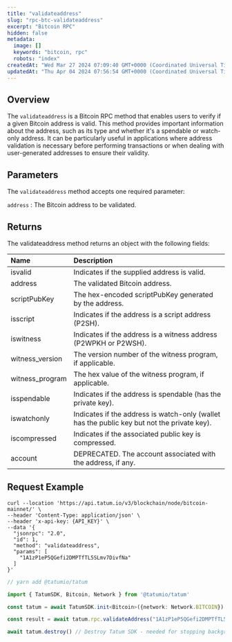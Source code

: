 ```yaml
---
title: "validateaddress"
slug: "rpc-btc-validateaddress"
excerpt: "Bitcoin RPC"
hidden: false
metadata: 
  image: []
  keywords: "bitcoin, rpc"
  robots: "index"
createdAt: "Wed Mar 27 2024 07:09:40 GMT+0000 (Coordinated Universal Time)"
updatedAt: "Thu Apr 04 2024 07:56:54 GMT+0000 (Coordinated Universal Time)"
---
```

## Overview

The `validateaddress` is a Bitcoin RPC method that enables users to verify if a given Bitcoin address is valid. This method provides important information about the address, such as its type and whether it's a spendable or watch-only address. It can be particularly useful in applications where address validation is necessary before performing transactions or when dealing with user-generated addresses to ensure their validity.

## Parameters

The `validateaddress` method accepts one required parameter:

`address` : The Bitcoin address to be validated.

## Returns

The validateaddress method returns an object with the following fields:

| Name            | Description                                                                                 |
| :-------------- | :------------------------------------------------------------------------------------------ |
| isvalid         | Indicates if the supplied address is valid.                                                 |
| address         | The validated Bitcoin address.                                                              |
| scriptPubKey    | The hex-encoded scriptPubKey generated by the address.                                      |
| isscript        | Indicates if the address is a script address (P2SH).                                        |
| iswitness       | Indicates if the address is a witness address (P2WPKH or P2WSH).                            |
| witness_version | The version number of the witness program, if applicable.                                   |
| witness_program | The hex value of the witness program, if applicable.                                        |
| isspendable     | Indicates if the address is spendable (has the private key).                                |
| iswatchonly     | Indicates if the address is watch-only (wallet has the public key but not the private key). |
| iscompressed    | Indicates if the associated public key is compressed.                                       |
| account         | DEPRECATED. The account associated with the address, if any.                                |

## Request Example

```curl cURL
curl --location 'https://api.tatum.io/v3/blockchain/node/bitcoin-mainnet/' \
--header 'Content-Type: application/json' \
--header 'x-api-key: {API_KEY}' \
--data '{
  "jsonrpc": "2.0",
  "id": 1,
  "method": "validateaddress",
  "params": [
    "1A1zP1eP5QGefi2DMPTfTL5SLmv7DivfNa"
  ]
}'
```
```typescript JS SDK
// yarn add @tatumio/tatum

import { TatumSDK, Bitcoin, Network } from '@tatumio/tatum'

const tatum = await TatumSDK.init<Bitcoin>({network: Network.BITCOIN})

const result = await tatum.rpc.validateAddress("1A1zP1eP5QGefi2DMPTfTL5SLmv7DivfNa")

await tatum.destroy() // Destroy Tatum SDK - needed for stopping background jobs
```
